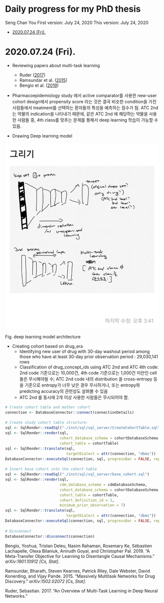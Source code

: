 Daily progress for my PhD thesis
================
Seng Chan You
First version: July 24, 2020
This version: July 24, 2020

-   [2020.07.24 (Fri).](#fri.)

2020.07.24 (Fri).
=================

-   Reviewing papers about multi-task learning
    -   Ruder ([2017](#ref-ruder_overview_2017))
    -   Ramsundar et al. ([2015](#ref-ramsundar_massively_2015))
    -   Bengio et al. ([2019](#ref-bengio_meta-transfer_2019))
-   Pharmacoepidemiology study 에서 active comparator를 사용한 new-user cohort design에서 propensity score 라는 것은 결국 비슷한 condition을 가진 사람들에서 treatment를 선택하는 환자들의 특성을 예측하는 점수가 됨. ATC 2nd는 약물의 indication을 나타내기 때문에, 같은 ATC 2nd 에 해당하는 약물을 사용한 사람들 중, 4th class를 맞추는 문제를 통해서 deep learning 학습이 가능할 수 있음.

-   Drawing Deep learning model

<img src="Figures/Fig_2020_07_24_1.jpg" alt="Fig. deep learning model architecture"  />
<p class="caption">
Fig. deep learning model architecture
</p>

-   Creating cohort based on drug\_era
    -   Identifying new user of drug with 30-day washout period among those who have at least 30-day prior observation period : 29,030,141 rows
    -   Classification of drug\_concept\_ids using ATC 2nd and ATC 4th code: 2nd code 기준으로는 10,000건, 4th code 기준으로는 1,000건 미만인 cell 들은 무시해야될 수; ATC 2nd code 내의 distribution 을 cross-entropy 등을 기준으로 entropy가 너무 낮은 경우 무시하거나, 또는 entropy와 predicting accuracy의 관련성도 살펴볼 수 있음
    -   ATC 2nd 를 동시에 2개 이상 사용한 사람들은 무시되어야 함.

``` r
# Create cohort table and mother cohort
connection <- DatabaseConnector::connect(connectionDetails)

# Create study cohort table structure:
sql <- SqlRender::readSql("./inst/sql/sql_server/CreateCohortTable.sql")
sql <- SqlRender::render(sql,
                         cohort_database_schema = cohortDatabaseSchema,
                         cohort_table = cohortTable)
sql <- SqlRender::translate(sql,
                            targetDialect = attr(connection, "dbms"))
DatabaseConnector::executeSql(connection, sql, progressBar = FALSE, reportOverallTime = FALSE)

# Insert base cohort into the cohort table
sql <- SqlRender::readSql("./inst/sql/sql_server/base_cohort.sql")
sql <- SqlRender::render(sql,
                         cdm_database_schema = cdmDatabaseSchema,
                         cohort_database_schema = cohortDatabaseSchema,
                         cohort_table = cohortTable,
                         cohort_definition_id = 1,
                         minimum_prior_observation = 7)
sql <- SqlRender::translate(sql,
                            targetDialect = attr(connection, "dbms"))
DatabaseConnector::executeSql(connection, sql, progressBar = FALSE, reportOverallTime = FALSE)

# Disconnect
DatabaseConnector::disconnect(connection)
```

Bengio, Yoshua, Tristan Deleu, Nasim Rahaman, Rosemary Ke, Sébastien Lachapelle, Olexa Bilaniuk, Anirudh Goyal, and Christopher Pal. 2019. “A Meta-Transfer Objective for Learning to Disentangle Causal Mechanisms.” *arXiv:1901.10912 \[Cs, Stat\]*.

Ramsundar, Bharath, Steven Kearnes, Patrick Riley, Dale Webster, David Konerding, and Vijay Pande. 2015. “Massively Multitask Networks for Drug Discovery.” *arXiv:1502.02072 \[Cs, Stat\]*.

Ruder, Sebastian. 2017. “An Overview of Multi-Task Learning in Deep Neural Networks.”
